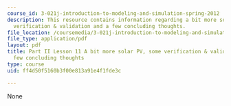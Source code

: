 ```yaml
---
course_id: 3-021j-introduction-to-modeling-and-simulation-spring-2012
description: This resource contains information regarding a bit more solar PV, some
  verification & validation and a few concluding thoughts.
file_location: /coursemedia/3-021j-introduction-to-modeling-and-simulation-spring-2012/ff4d50f5160b3f00e813a91e4f1fde3c_MIT3_021JS11_L11.pdf
file_type: application/pdf
layout: pdf
title: Part II Lesson 11 A bit more solar PV, some verification & validation and a
  few concluding thoughts
type: course
uid: ff4d50f5160b3f00e813a91e4f1fde3c

---
```

None